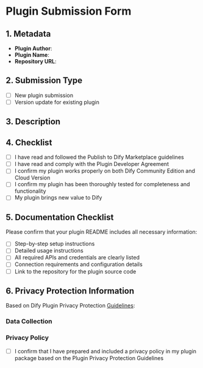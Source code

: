 # Plugin Submission Form

## 1. Metadata
<!--
Please provide the following metadata of your plugin to make it easier for the reviewer to check the changes.
  - Plugin Author : The author of the plugin which is defined in your manifest.yaml
  - Plugin Name   : The name of the plugin which is defined in your manifest.yaml
  - Repository URL: The URL of the repository where the source code of your plugin is hosted
-->

- **Plugin Author**: 
- **Plugin Name**: 
- **Repository URL**: 

## 2. Submission Type

- [ ] New plugin submission
- [ ] Version update for existing plugin

## 3. Description
<!-- Please briefly describe the purpose of the new plugin or the updates made to the existing plugin -->

## 4. Checklist

- [ ] I have read and followed the Publish to Dify Marketplace guidelines
- [ ] I have read and comply with the Plugin Developer Agreement
- [ ] I confirm my plugin works properly on both Dify Community Edition and Cloud Version
- [ ] I confirm my plugin has been thoroughly tested for completeness and functionality
- [ ] My plugin brings new value to Dify

## 5. Documentation Checklist

Please confirm that your plugin README includes all necessary information:

- [ ] Step-by-step setup instructions
- [ ] Detailed usage instructions
- [ ] All required APIs and credentials are clearly listed
- [ ] Connection requirements and configuration details
- [ ] Link to the repository for the plugin source code

## 6. Privacy Protection Information

Based on Dify Plugin Privacy Protection [Guidelines](https://docs.dify.ai/plugins/publish-plugins/publish-to-dify-marketplace/plugin-privacy-protection-guidelines):

### Data Collection
<!-- Does your plugin collect any user personal data? If yes, please list what types of user personal data are being collected according to the Plugin Privacy Protection Guidelines (for example: Email address, IP address, Age, etc) -->

### Privacy Policy

- [ ] I confirm that I have prepared and included a privacy policy in my plugin package based on the Plugin Privacy Protection Guidelines
